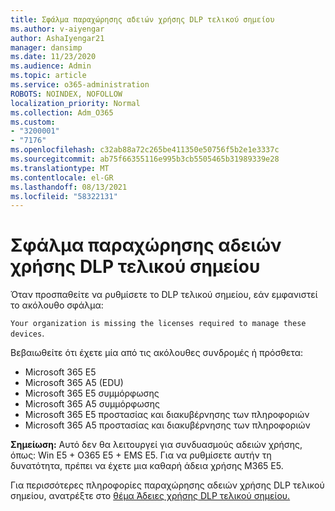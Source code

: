 ```yaml
---
title: Σφάλμα παραχώρησης αδειών χρήσης DLP τελικού σημείου
ms.author: v-aiyengar
author: AshaIyengar21
manager: dansimp
ms.date: 11/23/2020
ms.audience: Admin
ms.topic: article
ms.service: o365-administration
ROBOTS: NOINDEX, NOFOLLOW
localization_priority: Normal
ms.collection: Adm_O365
ms.custom:
- "3200001"
- "7176"
ms.openlocfilehash: c32ab88a72c265be411350e50756f5b2e1e3337c
ms.sourcegitcommit: ab75f66355116e995b3cb5505465b31989339e28
ms.translationtype: MT
ms.contentlocale: el-GR
ms.lasthandoff: 08/13/2021
ms.locfileid: "58322131"
---
```

# <a name="endpoint-dlp-licensing-error"></a>Σφάλμα παραχώρησης αδειών χρήσης DLP τελικού σημείου

Όταν προσπαθείτε να ρυθμίσετε το DLP τελικού σημείου, εάν εμφανιστεί το ακόλουθο σφάλμα:

`Your organization is missing the licenses required to manage these devices`.

Βεβαιωθείτε ότι έχετε μία από τις ακόλουθες συνδρομές ή πρόσθετα:

- Microsoft 365 E5
- Microsoft 365 A5 (EDU)
- Microsoft 365 E5 συμμόρφωσης
- Microsoft 365 A5 συμμόρφωσης
- Microsoft 365 E5 προστασίας και διακυβέρνησης των πληροφοριών
- Microsoft 365 A5 προστασίας και διακυβέρνησης των πληροφοριών

**Σημείωση:** Αυτό δεν θα λειτουργεί για συνδυασμούς αδειών χρήσης, όπως: Win E5 + O365 E5 + EMS E5. Για να ρυθμίσετε αυτήν τη δυνατότητα, πρέπει να έχετε μια καθαρή άδεια χρήσης M365 E5.

Για περισσότερες πληροφορίες παραχώρησης αδειών χρήσης DLP τελικού σημείου, ανατρέξτε στο [θέμα Άδειες χρήσης DLP τελικού σημείου.](https://docs.microsoft.com/microsoft-365/compliance/endpoint-dlp-getting-started#onboarding-devices-into-device-management)
